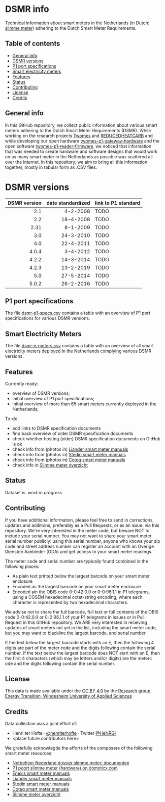 # DSMR info 

Technical information about smart meters in the Netherlands (in Dutch: [slimme meter](https://nl.wikipedia.org/wiki/Slimme_meter)) adhering to the Dutch Smart Meter Requirements. 

## Table of contents
* [General info](#general-info)
* [DSMR versions](#dsmr-versions) 
* [P1 port specifications](#p1-port) 
* [Smart electricity meters](#smart-electricity-meters) 
* [Features](#features)
* [Status](#status)
* [Contributing](#contributing)
* [License](#license)
* [Credits](#credits)

## General info

In this GitHub repository, we collect public information about various smart meters adhering to the Dutch Smart Meter Requirements (DSMR). While working on the research projects [Twomes](https://edu.nl/9fv8w) and [REDUCEDHEATCARB](https://edu.nl/gutuc) and while developing our open hardware [twomes-p1-gateway-hardware](https://github.com/energietransitie/twomes-p1-gateway-hardware) and the open software [twomes-p1-reader-firmware](https://github.com/energietransitie/twomes-p1-reader-firmware), we noticed that information that was needed to create hardware and software designs that would work on as many smart meter in the Netherlands as possible was scattered all over the internet. In this repository, we aim to bring all this information together, mostly in tabular form as .CSV files.

# DSMR versions

| DSMR version | date standardized | link to P1 standard |
| -----------: | ----------------: | ------------------- |
| 2.1          | 4-2-2008          | TODO                |
| 2.2          | 18-4-2008         | TODO                |
| 2.31         | 8-1-2009          | TODO                |
| 3.0          | 24-3-2010         | TODO                |
| 4.0          | 22-4-2011         | TODO                |
| 4.0.4        | 3-4-2012          | TODO                |
| 4.2.2        | 14-3-2014         | TODO                |
| 4.2.3        | 13-2-2019         | TODO                |
| 5.0          | 27-5-2014         | TODO                |
| 5.0.2        | 26-2-2016         | TODO                |

## P1 port specifications

The file [dsmr-p1-specs.csv](dsmr-p1-specs.csv) contains a table with an overview of P1 port specifications for various DSMR versions. 

## Smart Electricity Meters

The file [dsmr-e-meters.csv](dsmr-e-meters.csv) contains a table with an overview of all smart electricity meters deployed in the Netherlands complying various DSMR versions.

## Features

Currently ready:

* overview of DSMR versions;
* initial overview of P1 port specifications;
* initial overview of more than 65 smart meters currently deployed in the Netherlands;

To-do:

* add links to DSMR specification documents
* find back overview of older DSMR specification documents
* check whether hosting (older) DSMR specification documents on GitHub is ok
* check info from (photos in) [Liander smart meter manuals](https://www.liander.nl/mkb/meters/handleidingen/?field_meter_type_value[0]=2&field_smart_meter_value=1)
* check info from (photos in) [Stedin smart meter manuals](https://www.stedin.net/slimme-meter/overzicht-handleidingen)
* check info from (photos in) [Coteq smart meter manuals](https://coteqnetbeheer.nl/meters-meterstanden/handleidingen)
* check info in [Slimme meter overzicht](https://smartgateways.nl/overzicht-slimme-meters/)

## Status

Dataset is: _work in progress_ 

## Contributing

If you have additional information, please feel free to send in corrections, updates and additions, preferably as a Pull Requests, or as an issue. via this repository. We're very interested in the meter code, but beware NOT to include your serial number. You may not want to share your smart meter serial number publicly: using this serial number, anyone who knows your zip code and street address number can register an account with an Overige Diensten Aanbieder (ODA) and get access to your smart  meter readings. 

The meter code and serial number are typically found combined in the following places:

- As plain text printed below the largest barcode on your smart meter enclosure
- Encoded as the largest barcode on your smart meter enclosure
- Encoded ain the OBIS code 0-0:42.0.0 or 0-0:96.1.1 in P1 telegrams, using a COSEM hexadecimal octet-string encoding, where each character is represented by two hexadecimal characters.

We advise not to share the full barcode, full text or full contents of the OBIS code 0-0:42.0.0 or 0-0:96.1.1 of your P1 telegrams in issues or in Pull Request in this GitHub repository. We ARE very interested in receiving updates of smart meters not yet in the list, including the smart meter code, but you may want to blackline the largest barcode, and serial number. 

If the text below the largest barcode starts with an E, then the following 4 digits are part of the meter code and the digits following contain the serial number. If the text below the largest barcode does NOT start with an E, then the first 4 characters (which may be letters and/or digits) are the meterc ode and the digits following contain the serial number.

## License

This data is made available under the [CC BY 4.0](./LICENSE.md) by the [Research group Energy Transition, Windesheim University of Applied Sciences](https://windesheim.nl/energietransitie) 

## Credits

Data collection was a joint effort of:

* Henri ter Hofte · [@henriterhofte](https://github.com/henriterhofte) · Twitter [@HeNRGi](https://twitter.com/HeNRGi)
* \<place future contributors here\> 
 
We gratefully acknowlegde the efforts of the composers of the following smart meter resources:

* [Netbeheer Nederland dossier slimme meter: documenten ](https://www.netbeheernederland.nl/dossiers/slimme-meter-15/documenten)
* [P1 poort slimme meter (hardware) on domoticx.com](https://domoticx.com/p1-poort-slimme-meter-hardware/)
* [Enexis smart meter manuals](https://www.enexis.nl/meter/handleiding-slimme-meter)
* [Liander smart meter manuals](https://www.liander.nl/mkb/meters/handleidingen/?field_meter_type_value[0]=2&field_smart_meter_value=1)
* [Stedin smart meter manuals](https://www.stedin.net/slimme-meter/overzicht-handleidingen)
* [Coteq smart meter manuals](https://coteqnetbeheer.nl/meters-meterstanden/handleidingen)
* [Slimme meter overzicht](https://smartgateways.nl/overzicht-slimme-meters/)
